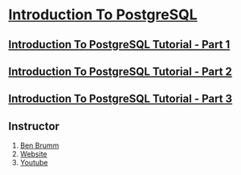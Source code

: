 # [Introduction To PostgreSQL](https://www.youtube.com/watch?v=74IWNUja05w&list=PLZDOU071E4v4FgpBkMeRTYUK1LG9677xl&pp=iAQB)

## [Introduction To PostgreSQL Tutorial - Part 1](https://www.youtube.com/watch?v=74IWNUja05w&list=PLZDOU071E4v4FgpBkMeRTYUK1LG9677xl)
## [Introduction To PostgreSQL Tutorial - Part 2](https://www.youtube.com/watch?v=cCnIwizwqEQ&list=PLZDOU071E4v4FgpBkMeRTYUK1LG9677xl&index=2)
## [Introduction To PostgreSQL Tutorial - Part 3](https://www.youtube.com/watch?v=ZuXp8ZmWwK0&list=PLZDOU071E4v4FgpBkMeRTYUK1LG9677xl&index=3)

## Instructor

1. [Ben Brumm](ben@databasestar.com)
1. [Website](https://www.databasestar.com/)
2. [Youtube](https://www.youtube.com/@DatabaseStar)
